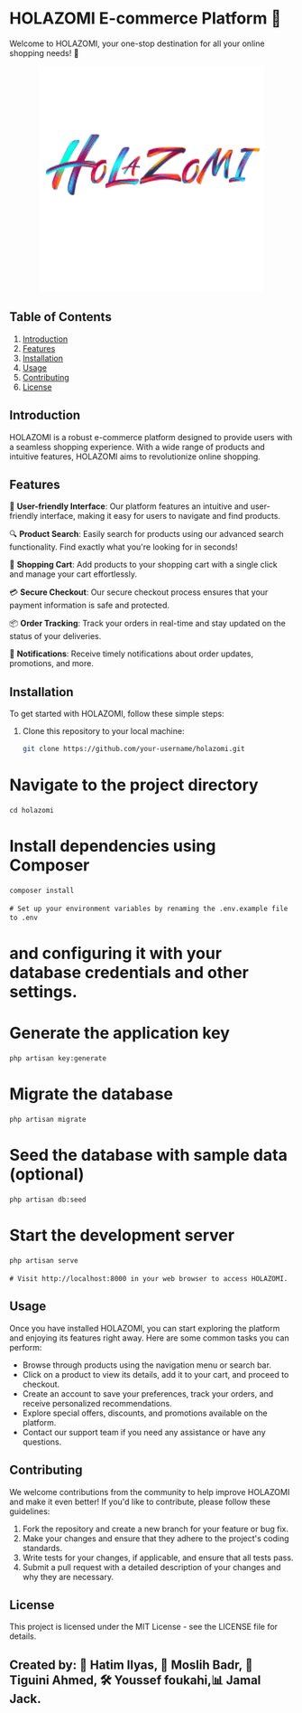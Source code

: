 # HOLAZOMI E-commerce Platform 🛒

Welcome to HOLAZOMI, your one-stop destination for all your online shopping needs! 🎉

<div style="text-align: center;">
    <img src="public/assets/images/logoH.png" alt="HOLAZOMI Logo" width="400">
</div>

## Table of Contents
1. [Introduction](#introduction)
2. [Features](#features)
3. [Installation](#installation)
4. [Usage](#usage)
5. [Contributing](#contributing)
6. [License](#license)

## Introduction

HOLAZOMI is a robust e-commerce platform designed to provide users with a seamless shopping experience. With a wide range of products and intuitive features, HOLAZOMI aims to revolutionize online shopping.

## Features

🌟 **User-friendly Interface**: Our platform features an intuitive and user-friendly interface, making it easy for users to navigate and find products.

🔍 **Product Search**: Easily search for products using our advanced search functionality. Find exactly what you're looking for in seconds!

🛒 **Shopping Cart**: Add products to your shopping cart with a single click and manage your cart effortlessly.

💳 **Secure Checkout**: Our secure checkout process ensures that your payment information is safe and protected.

📦 **Order Tracking**: Track your orders in real-time and stay updated on the status of your deliveries.

🔔 **Notifications**: Receive timely notifications about order updates, promotions, and more.

## Installation

To get started with HOLAZOMI, follow these simple steps:

1. Clone this repository to your local machine:
   ```bash
   git clone https://github.com/your-username/holazomi.git
# Navigate to the project directory
    cd holazomi

# Install dependencies using Composer
    composer install

    # Set up your environment variables by renaming the .env.example file to .env 
# and configuring it with your database credentials and other settings.

# Generate the application key
    php artisan key:generate

# Migrate the database
    php artisan migrate

# Seed the database with sample data (optional)
    php artisan db:seed

# Start the development server
    php artisan serve

    # Visit http://localhost:8000 in your web browser to access HOLAZOMI.
## Usage

Once you have installed HOLAZOMI, you can start exploring the platform and enjoying its features right away. Here are some common tasks you can perform:

- Browse through products using the navigation menu or search bar.
- Click on a product to view its details, add it to your cart, and proceed to checkout.
- Create an account to save your preferences, track your orders, and receive personalized recommendations.
- Explore special offers, discounts, and promotions available on the platform.
- Contact our support team if you need any assistance or have any questions.



## Contributing

We welcome contributions from the community to help improve HOLAZOMI and make it even better! If you'd like to contribute, please follow these guidelines:

1. Fork the repository and create a new branch for your feature or bug fix.
2. Make your changes and ensure that they adhere to the project's coding standards.
3. Write tests for your changes, if applicable, and ensure that all tests pass.
4. Submit a pull request with a detailed description of your changes and why they are necessary.

## License

This project is licensed under the MIT License - see the LICENSE file for details.

## Created by: 🚀 **Hatim Ilyas**, 💼 **Moslih Badr**, 🎨 **Tiguini Ahmed**, 🛠️ **Youssef foukahi**,📊 **Jamal Jack**.
